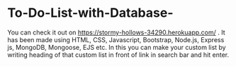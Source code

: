 # To-Do-List-with-Database-
You can check it out on  https://stormy-hollows-34290.herokuapp.com/  .
It has been made using HTML, CSS, Javascript, Bootstrap, Node.js, Express js, MongoDB, Mongoose, EJS etc.
In this you can make your custom list by writing heading of that custom list in front of link in search bar and hit enter.
